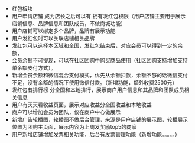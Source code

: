 + 红包板块
+ 用户申请店铺 成为店长之后可以有 拥有发红包权限（用户店铺主要用于展示店铺信息、品牌信息和团队成员，不做商城功能）
+ 用户店铺可以绑定多个品牌，品牌有展示功能
+ 用户发红包时可以关联店铺相关品牌
+ 发红包可以选择本区域和全国，发红包结束后，对应会员可以得到一定的余额，
+ 会员余额不可提现，可以在社区团购中购买商品使用（社区团购支持增加支持单余额支付方式）。
+ 新增会员余额和微信混合支付模式，优先从余额扣款，余额不够的话微信支付不足，没有余额的情况下使用微信付款。（新增功能，额外收费2500元）
+ 发红包有排行榜 分全国和本地排行，展示商户用户信息和其品牌和团队成员相关信息 
+ 用户有天天看收益页面，展示对应收益分全国收益和本地收益
+ 商户可以增加会员为团队，仅在商户中心做展示
+ 新增广告轮播图，轮播图不做后台管理，来源是用户店铺的展示图，轮播展示位置为团购主页面，展示内容为上周发奖励top5的商家
+ 用户新增店铺增加发票相关功能，后台有发票管理功能（新增功能。。。。。）